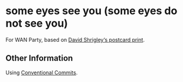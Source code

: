 # some eyes see you (some eyes do not see you)
For WAN Party, based on [David Shrigley‘s postcard print](https://shrigshop.com/products/david-shrigley-postcard-some-eyes-see-you).

## Other Information
Using [Conventional Commits](https://www.conventionalcommits.org/).
